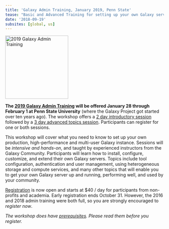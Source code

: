 ```yaml
---
title: 'Galaxy Admin Training, January 2019, Penn State'
tease: "Basic and Advanced Training for setting up your own Galaxy server"
date: '2018-09-19'
subsites: [global, us]
---
```


[<img class="float-right" src="/events/2019-admin-training/2019-admin-training-logo.png" alt="2019 Galaxy Admin Training" width="200" />](/events/2019-admin-training/)

**The [2019 Galaxy Admin Training](/events/2019-admin-training/) will be offered January 28 through February 1 at Penn State University** (where the Galaxy Project got started over ten years ago).  The workshop offers a [2 day introductory session](https://github.com/galaxyproject/dagobah-training#basic-sessions) followed by a [3 day advanced topics session](https://github.com/galaxyproject/dagobah-training#advanced-sessions).  Participants can register for one or both sessions.

This workshop will cover what you need to know to set up your own production, high-performance and multi-user Galaxy instance.  Sessions will be *intensive and hands-on*, and taught by experienced instructors from the Galaxy Community. Participants will learn how to install, configure, customize, and extend their own Galaxy servers. Topics include tool configuration, authentication and user management, using heterogeneous storage and compute services, and many other topics that will enable you to get your own Galaxy server up and running, performing well, and used by your community.

[Registration](/events/2019-admin-training/#registration) is now open and starts at $40 / day for participants from non-profits and academia.  Early registration ends October 31.  However, the 2016 and 2018 admin training were both full, so you are strongly encouraged to *register now*.

*The workshop does have [prerequisites](/events/2019-admin-training/#prerequisites). Please read them before you register.*
